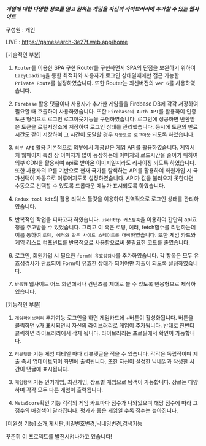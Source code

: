***게임에 대한 다양한 정보를 얻고 원하는 게임을 자신의 라이브러리에 추가할 수 있는 웹사이트***

구성원 : 개인

LIVE : https://gamesearch-3e27f.web.app/home 

[기술적인 부분]

1. ```Router```를 이용한 SPA 구현
Router를 구현하면서 SPA의 단점을 보완하기 위하여 ```LazyLoading```을 통한 최적화와 사용자가 로그인 상태일때에만 접근 가능한 ```Private Route```를 설정하였습니다. 또한 Router는 최신버전의 ```ver 6```를 사용하였습니다.


2. ```Firebase``` 활용
댓글이나 사용자가 추가한 게임들을 Firebase DB에 각각 저장하여 필요할 때 호출하여 사용하였습니다. 또한 ```Firebase의 Auth API```를 활용하여 인증토큰 형식으로 로그인 로그아웃기능을 구현하였습니다. 로그인에 성공하면 반환받은 토큰을 로컬저장소에 저장하여 로그인 상태를 관리했습니다. 동시에 토큰의 만료시간도 같이 저장하여 그 시간이 도달할 경우 ```자동으로 로그아웃``` 되도록 하였습니다.


3. ```외부 API``` 활용
기본적으로 외부에서 제공받은 게임 API를 활용하였습니다. 게임서치 웹페이지 특성 상 이미지가 많이 등장하는데 이미지의 로드시간을 줄이기 위하여 외부 CDN을 활용하여 api로 받아온 이미지일지라도 리사이징 되도록 하였습니다. 또한 사용자의 IP를 기반으로 현재 국가를 탐색하는 API를 활용하여 회원가입 시 국가선택이 자동으로 이루어지도록 설정하였습니다. API가 값을 불러오지 못한다면 수동으로 선택할 수 있도록 드롭다운 메뉴가 표시되도록 하였습니다.


4. ```Redux tool kit```의 활용
리덕스 툴킷을 이용하여 전역적으로 로그인 상태를 관리하였습니다.


5. 반복적인 작업을 피하고자 하였습니다.
```useHttp 커스텀훅```을 이용하여 간단히 api요청을 주고받을 수 있었습니다. 그리고 이 훅은 로딩, 에러, fetch함수를 리턴하는데 이를 통하여 ```로딩, 에러와 같은 사이드 스테이트를 대비```하였습니다. 또한 게임 카드와 게임 리스트 컴포넌트를 반복적으로 사용함으로써 불필요한 코드를 줄였습니다.


6. 로그인, 회원가입 시 필요한 ```form의 유효성검사```를 추가하였습니다.
각 항목은 모두 유효성검사가 완료되어 Form이 유효한 상태가 되어야만 제출이 되도록 설정하였습니다.


7. ```반응형``` 웹사이트
어느 화면에서나 컨텐츠를 제대로 볼 수 있도록 반응형으로 제작하였습니다.


[기능적인 부분]

1. ```게임라이브러리``` 추가기능
로그인을 하면 게임카드에 +버튼이 활성화됩니다. 버튼을 클릭하면 v가 표시되면서 자신의 라이브러리로 게임이 추가됩니다. 반대로 한번더 클릭하면 라이브러리에서 삭제 됩니다. 라이브러리는 프로필에서 확인이 가능합니다.


2. ```리뷰댓글``` 기능
게임 디테일 마다 리뷰댓글을 적을 수 있습니다. 각각은 독립적이며 제출 즉시 업데이트되어 화면에 출력됩니다. 또한 자신이 설정한 닉네임과 작성한 시간이 댓글에 표시됩니다.


3. ```게임탐색``` 기능
인기게임, 최신게임, 장르별 게임으로 탐색이 가능합니다. 장르는 다양하며 각각 모두 다른 게임이 출력됩니다.


4. ```MetaScore```확인 기능
각각의 게임 카드마다 점수가 나와있으며 해당 점수에 따라 그 점수의 배경색이 달라집니다. 평가가 좋은 게임일 수록 점수는 높아집니다.


[미완성 기능]
소개,게시판,비밀번호변경,닉네임변경,검색기능

꾸준히 이 프로젝트를 발전시켜나가고 있습니다!
